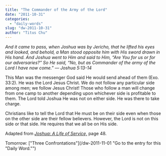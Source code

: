 ```yaml
---
title: "The Commander of the Army of the Lord"
date: "2011-10-31"
categories: 
  - "daily-words"
slug: "dw-2011-10-31"
author: "Titus Chu"
---
```


_And it came to pass, when Joshua was by Jericho, that he lifted his eyes and looked, and behold, a Man stood opposite him with His sword drawn in His hand. And Joshua went to Him and said to Him, “Are You for us or for our adversaries?” So He said, “No, but as Commander of the army of the Lord I have now come.” — Joshua 5:13-14_

This Man was the messenger God said He would send ahead of them (Exo. 33:2). He was the Lord Jesus Christ. We do not follow any particular side among men; we follow Jesus Christ! Those who follow a man will change from one camp to another depending upon whichever side is profitable to them. The Lord told Joshua He was not on either side. He was there to take charge.

Christians like to tell the Lord that He must be on their side even when those on the other side are their fellow believers. However, the Lord is not on this side or that side. He requires that we all be on His side.

Adapted from _[Joshua: A Life of Service,](/book-joshua "Go to the listing for this book.")_ page 48.

Tomorrow: ["Three Confrontations"](/dw-2011-11-01 "Go to the entry for this "Daily Word."")
